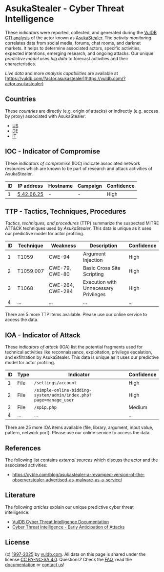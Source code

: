 # AsukaStealer - Cyber Threat Intelligence

These _indicators_ were reported, collected, and generated during the [VulDB CTI analysis](https://vuldb.com/?kb.cti) of the actor known as [AsukaStealer](https://vuldb.com/?actor.asukastealer). The _activity monitoring_ correlates data from social media, forums, chat rooms, and darknet markets. It helps to determine associated actors, specific activities, expected intentions, emerging research, and ongoing attacks. Our unique _predictive model_ uses _big data_ to forecast activities and their characteristics.

_Live data_ and more _analysis capabilities_ are available at [https://vuldb.com/?actor.asukastealer](https://vuldb.com/?actor.asukastealer)

## Countries

These _countries_ are directly (e.g. origin of attacks) or indirectly (e.g. access by proxy) associated with AsukaStealer:

* [US](https://vuldb.com/?country.us)
* [DE](https://vuldb.com/?country.de)
* [IT](https://vuldb.com/?country.it)

## IOC - Indicator of Compromise

These _indicators of compromise_ (IOC) indicate associated network resources which are known to be part of research and attack activities of AsukaStealer.

ID | IP address | Hostname | Campaign | Confidence
-- | ---------- | -------- | -------- | ----------
1 | [5.42.66.25](https://vuldb.com/?ip.5.42.66.25) | - | - | High

## TTP - Tactics, Techniques, Procedures

_Tactics, techniques, and procedures_ (TTP) summarize the suspected MITRE ATT&CK techniques used by _AsukaStealer_. This data is unique as it uses our predictive model for actor profiling.

ID | Technique | Weakness | Description | Confidence
-- | --------- | -------- | ----------- | ----------
1 | T1059 | CWE-94 | Argument Injection | High
2 | T1059.007 | CWE-79, CWE-80 | Basic Cross Site Scripting | High
3 | T1068 | CWE-264, CWE-284 | Execution with Unnecessary Privileges | High
4 | ... | ... | ... | ...

There are 5 more TTP items available. Please use our online service to access the data.

## IOA - Indicator of Attack

These _indicators of attack_ (IOA) list the potential fragments used for technical activities like reconnaissance, exploitation, privilege escalation, and exfiltration by AsukaStealer. This data is unique as it uses our predictive model for actor profiling.

ID | Type | Indicator | Confidence
-- | ---- | --------- | ----------
1 | File | `/settings/account` | High
2 | File | `/simple-online-bidding-system/admin/index.php?page=manage_user` | High
3 | File | `/spip.php` | Medium
4 | ... | ... | ...

There are 25 more IOA items available (file, library, argument, input value, pattern, network port). Please use our online service to access the data.

## References

The following list contains _external sources_ which discuss the actor and the associated activities:

* https://cyble.com/blog/asukastealer-a-revamped-version-of-the-observerstealer-advertised-as-malware-as-a-service/

## Literature

The following _articles_ explain our unique predictive cyber threat intelligence:

* [VulDB Cyber Threat Intelligence Documentation](https://vuldb.com/?kb.cti)
* [Cyber Threat Intelligence - Early Anticipation of Attacks](https://www.scip.ch/en/?labs.20201022)

## License

(c) [1997-2025](https://vuldb.com/?kb.changelog) by [vuldb.com](https://vuldb.com/?kb.about). All data on this page is shared under the license [CC BY-NC-SA 4.0](https://creativecommons.org/licenses/by-nc-sa/4.0/). Questions? Check the [FAQ](https://vuldb.com/?kb.faq), read the [documentation](https://vuldb.com/?kb) or [contact us](https://vuldb.com/?contact)!
